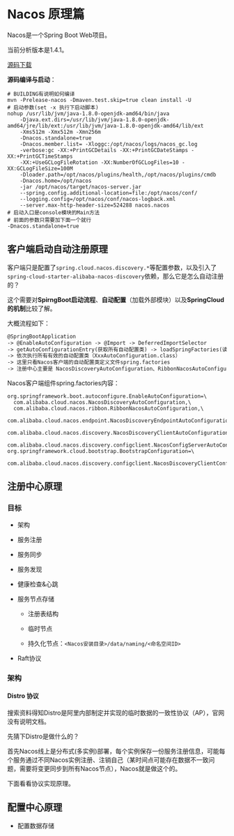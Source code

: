 # Nacos 原理篇

Nacos是一个Spring Boot Web项目。

当前分析版本是1.4.1。

[源码下载](https://github.com/alibaba/nacos/releases)

**源码编译与启动**：

```shell
# BUILDING有说明如何编译
mvn -Prelease-nacos -Dmaven.test.skip=true clean install -U
# 启动参数(set -x 执行下启动脚本)
nohup /usr/lib/jvm/java-1.8.0-openjdk-amd64/bin/java 
    -Djava.ext.dirs=/usr/lib/jvm/java-1.8.0-openjdk-amd64/jre/lib/ext:/usr/lib/jvm/java-1.8.0-openjdk-amd64/lib/ext 
    -Xms512m -Xmx512m -Xmn256m 
    -Dnacos.standalone=true 
    -Dnacos.member.list= -Xloggc:/opt/nacos/logs/nacos_gc.log 
    -verbose:gc -XX:+PrintGCDetails -XX:+PrintGCDateStamps -XX:+PrintGCTimeStamps 
    -XX:+UseGCLogFileRotation -XX:NumberOfGCLogFiles=10 -XX:GCLogFileSize=100M 
    -Dloader.path=/opt/nacos/plugins/health,/opt/nacos/plugins/cmdb 
    -Dnacos.home=/opt/nacos 
    -jar /opt/nacos/target/nacos-server.jar 
    --spring.config.additional-location=file:/opt/nacos/conf/ 
    --logging.config=/opt/nacos/conf/nacos-logback.xml 
    --server.max-http-header-size=524288 nacos.nacos
# 启动入口是console模块的Main方法
# 前面的参数只需要加下面一个就行
-Dnacos.standalone=true
```



## 客户端启动自动注册原理

客户端只是配置了`spring.cloud.nacos.discovery.*`等配置参数，以及引入了`spring-cloud-starter-alibaba-nacos-discovery`依赖，那么它是怎么自动注册的？

这个需要对**SpirngBoot启动流程**、**自动配置**（加载外部模块）以及**SpringCloud的机制**比较了解。

大概流程如下：

```txt
@SpringBootApplication 
-> @EnableAutoConfiguration -> @Import -> DeferredImportSelector
-> getAutoConfigurationEntry(获取所有自动配置类) -> loadSpringFactories(读取配置列文件) -> 过滤有效配置类
-> 依次执行所有有效的自动配置类（XxxAutoConfiguration.class）
-> 这里只看Nacos客户端的自动配置类定义文件spring.factories
-> 注册中心主要是 NacosDiscoveryAutoConfiguration、RibbonNacosAutoConfiguration、NacosDiscoveryClientAutoConfiguration

```

Nacos客户端组件spring.factories内容：

```properties
org.springframework.boot.autoconfigure.EnableAutoConfiguration=\
  com.alibaba.cloud.nacos.NacosDiscoveryAutoConfiguration,\
  com.alibaba.cloud.nacos.ribbon.RibbonNacosAutoConfiguration,\
  com.alibaba.cloud.nacos.endpoint.NacosDiscoveryEndpointAutoConfiguration,\
  com.alibaba.cloud.nacos.discovery.NacosDiscoveryClientAutoConfiguration,\
  com.alibaba.cloud.nacos.discovery.configclient.NacosConfigServerAutoConfiguration
org.springframework.cloud.bootstrap.BootstrapConfiguration=\
  com.alibaba.cloud.nacos.discovery.configclient.NacosDiscoveryClientConfigServiceBootstrapConfiguration
```



## 注册中心原理

### 目标

+ 架构
+ 服务注册
+ 服务同步
+ 服务发现
+ 健康检查&心跳

+ 服务节点存储

  + 注册表结构

  + 临时节点

  + 持久化节点：`<Nacos安装目录>/data/naming/<命名空间ID>`

+ Raft协议

### 架构



#### Distro 协议

搜索资料得知Distro是阿里内部制定并实现的临时数据的一致性协议（AP），官网没有说明文档。

先猜下Distro是做什么的？

首先Nacos线上是分布式(多实例)部署，每个实例保存一份服务注册信息，可能每个服务通过不同Nacos实例注册、注销自己（某时间点可能存在数据不一致问题，需要将变更同步到所有Nacos节点），Nacos就是做这个的。

下面看看协议实现原理。





## 配置中心原理

+ 配置数据存储

  

